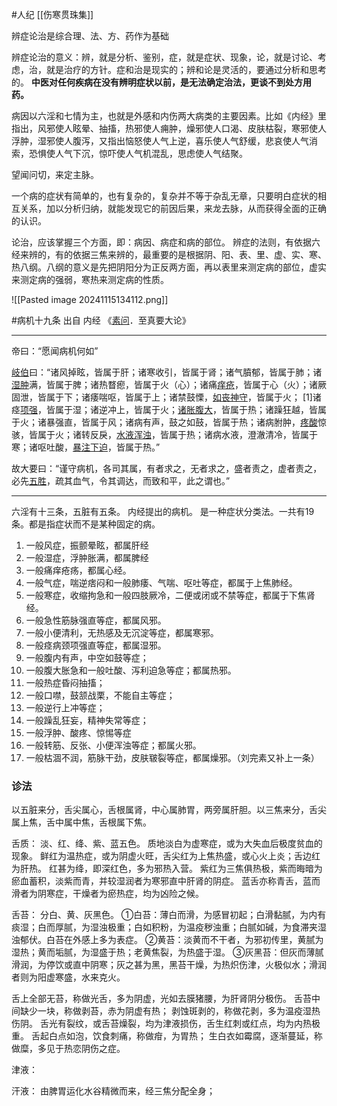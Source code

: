 #人纪
[[伤寒贯珠集]]



辨症论治是综合理、法、方、药作为基础

辨症论治的意义：辨，就是分析、鉴别，症，就是症状、现象，论，就是讨论、考虑，治，就是治疗的方针。症和治是现实的；辨和论是灵活的，要通过分析和思考的。
**中医对任何疾病在没有辨明症状以前，是无法确定治法，更谈不到处方用药。**


病因以六淫和七情为主，也就是外感和内伤两大病类的主要因素。比如《内经》里指出，风邪使人眩晕、抽搐，热邪使人痈肿，燥邪使人口渴、皮肤枯裂，寒邪使人浮肿，湿邪使人腹泻，又指出恼怒使人气上逆，喜乐使人气舒缓，悲哀使人气消索，恐惧使人气下沉，惊吓使人气机混乱，思虑使人气结聚。

望闻问切，来定主脉。

一个病的症状有简单的，也有复杂的，复杂并不等于杂乱无章，只要明白症状的相互关系，加以分析归纳，就能发现它的前因后果，来龙去脉，从而获得全面的正确的认识。

论治，应该掌握三个方面，即：病因、病症和病的部位。
辨症的法则，有依据六经来辨的，有的依据三焦来辨的，最重要的是根据阴、阳、表、里、虚、实、寒、热八纲。八纲的意义是先把阴阳分为正反两方面，再以表里来测定病的部位，虚实来测定病的强弱，寒热来测定病的性质。
   
![[Pasted image 20241115134112.png]]





#病机十九条
出自 内经 《[素问](https://baike.baidu.com/item/%E7%B4%A0%E9%97%AE/69559?fromModule=lemma_inlink)．至真要大论》

----
帝曰：“愿闻病机何如”

[岐伯](https://baike.baidu.com/item/%E5%B2%90%E4%BC%AF/3146150?fromModule=lemma_inlink)曰：“诸风掉眩，皆属于肝；诸寒收引，皆属于肾；诸气膹郁，皆属于肺；诸[湿肿](https://baike.baidu.com/item/%E6%B9%BF%E8%82%BF/2845193?fromModule=lemma_inlink)满，皆属于脾；诸热瞀瘛，皆属于火（心）；诸痛[痒疮](https://baike.baidu.com/item/%E7%97%92%E7%96%AE/10100451?fromModule=lemma_inlink)，皆属于心（火）；诸厥固泄，皆属于下；诸痿喘呕，皆属于上；诸禁鼓慄，[如丧神守](https://baike.baidu.com/item/%E5%A6%82%E4%B8%A7%E7%A5%9E%E5%AE%88/10987739?fromModule=lemma_inlink)，皆属于火； [1]诸痉[项强](https://baike.baidu.com/item/%E9%A1%B9%E5%BC%BA/10778979?fromModule=lemma_inlink)，皆属于湿；诸逆冲上，皆属于火；[诸胀腹大](https://baike.baidu.com/item/%E8%AF%B8%E8%83%80%E8%85%B9%E5%A4%A7/11041623?fromModule=lemma_inlink)，皆属于热；诸躁狂越，皆属于火；诸暴强直，皆属于风；诸病有声，鼓之如鼓，皆属于热；诸病胕肿，[疼酸](https://baike.baidu.com/item/%E7%96%BC%E9%85%B8/1731517?fromModule=lemma_inlink)惊骇，皆属于火；诸转反戾，[水液浑浊](https://baike.baidu.com/item/%E6%B0%B4%E6%B6%B2%E6%B5%91%E6%B5%8A/2367487?fromModule=lemma_inlink)，皆属于热；诸病水液，澄澈清冷，皆属于寒；诸呕吐酸，[暴注](https://baike.baidu.com/item/%E6%9A%B4%E6%B3%A8/6595835?fromModule=lemma_inlink)[下迫](https://baike.baidu.com/item/%E4%B8%8B%E8%BF%AB/10991312?fromModule=lemma_inlink)，皆属于热。”

故大要曰：“谨守病机，各司其属，有者求之，无者求之，盛者责之，虚者责之，必先[五胜](https://baike.baidu.com/item/%E4%BA%94%E8%83%9C/8804253?fromModule=lemma_inlink)，疏其血气，令其调达，而致和平，此之谓也。”

----


六淫有十三条，五脏有五条。
内经提出的病机。 是一种症状分类法。一共有19条。都是指症状而不是某种固定的病。
1. 一般风症，振颤晕眩，都属肝经
2. 一般湿症，浮肿胀满，都属脾经
3. 一般痛痒疮疡，都属心经。
4. 一般气症，喘逆痞闷和一般肺痿、气喘、呕吐等症，都属于上焦肺经。
5. 一般寒症，收缩拘急和一般四肢厥冷，二便或闭或不禁等症，都属于下焦肾经。
6. 一般急性筋脉强直等症，都属风邪。
7. 一般小便清利，无热感及无沉淀等症，都属寒邪。
8. 一般痉病颈项强直等症，都属湿邪。
9. 一般腹内有声，中空如鼓等症；
10. 一般腹大胀急和一般吐酸、泻利迫急等症；都属热邪。
11. 一般热症昏闷抽搐；
12. 一般口噤，鼓颔战栗，不能自主等症；
13. 一般逆行上冲等症；
14. 一般躁乱狂妄，精神失常等症；
15. 一般浮肿、酸疼、惊惕等症
16. 一般转筋、反张、小便浑浊等症；都属火邪。
17. 一般枯涸不润，筋脉干劲，皮肤皲裂等症，都属燥邪。（刘完素又补上一条）


### 诊法

以五脏来分，舌尖属心，舌根属肾，中心属肺胃，两旁属肝胆。以三焦来分，舌尖属上焦，舌中属中焦，舌根属下焦。

舌质：
淡、红、绛、紫、蓝五色。
质地淡白为虚寒症，或为大失血后极度贫血的现象。
鲜红为温热症，或为阴虚火旺，舌尖红为上焦热盛，或心火上炎；舌边红为肝热。
红甚为绛，即深红色，多为邪热入营。
紫红为三焦俱热极，紫而晦暗为瘀血蓄积，淡紫而青，并较湿润者为寒邪直中肝肾的阴症。
蓝舌亦称青舌，蓝而滑者为阴寒症，干燥者为瘀热症，均为凶险之候。

舌苔：
分白、黄、灰黑色。
①白苔：薄白而滑，为感冒初起；白滑黏腻，为内有痰湿；白而厚腻，为湿浊极重；白如积粉，为温疫秽浊重；白腻如碱，为食滞夹湿浊郁伏。白苔在外感上多为表症。
②黄苔：淡黄而不干者，为邪初传里，黄腻为湿热；黄而垢腻，为湿盛于热；老黄焦裂，为热盛于湿。
③灰黑苔：但灰而薄腻滑润，为停饮或直中阴寒；灰之甚为黑，黑苔干燥，为热炽伤津，火极似水；滑润者则为阳虚寒盛，水来克火。


舌上全部无苔，称做光舌，多为阴虚，光如去膜猪腰，为肝肾阴分极伤。
舌苔中间缺少一块，称做剥苔，赤为阴虚有热；
剥蚀斑剥的，称做花剥，多为温疫湿热伤阴。
舌光有裂纹，或舌苔燥裂，均为津液损伤，舌生红刺或红点，均为内热极重。
舌起白点如泡，饮食刺痛，称做疳，为胃热；
生白衣如霉腐，逐渐蔓延，称做糜，多见于热恋阴伤之症。



津液：

汗液： 
由脾胃运化水谷精微而来，经三焦分配全身；


